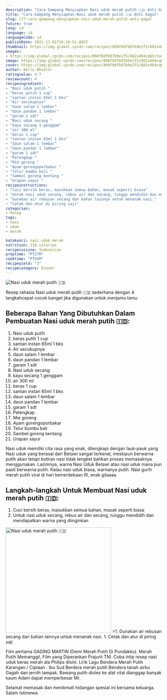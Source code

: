 ```yaml
---
description: "Cara Gampang Menyiapkan Nasi uduk merah putih 🇮🇩 Anti Gagal"
title: "Cara Gampang Menyiapkan Nasi uduk merah putih 🇮🇩 Anti Gagal"
slug: 177-cara-gampang-menyiapkan-nasi-uduk-merah-putih-anti-gagal
future: true
lang: id
language: id
languageCode: id
publishDate: 2021-11-01T10:18:51.802Z 
thumbnail: https://img-global.cpcdn.com/recipes/860f8dfb07b9e1f5/682x484cq65/nasi-uduk-merah-putih-foto-resep-utama.webp
images:
- https://img-global.cpcdn.com/recipes/860f8dfb07b9e1f5/682x484cq65/nasi-uduk-merah-putih-foto-resep-utama.webp
image: https://img-global.cpcdn.com/recipes/860f8dfb07b9e1f5/682x484cq65/nasi-uduk-merah-putih-foto-resep-utama.webp
cover: https://img-global.cpcdn.com/recipes/860f8dfb07b9e1f5/682x484cq65/nasi-uduk-merah-putih-foto-resep-utama.webp
author: Belle Wheeler
ratingvalue: 4.7
reviewcount: 4
recipeingredient:
- "Nasi uduk putih "
- "beras putih 1 cup"
- "santan instan 65ml 1 bks"
- "Air secukupnya"
- "daun salam 1 lembar"
- "daun pandan 1 lembar"
- "garam 1 sdt"
- "Nasi uduk secang "
- "kayu secang 1 genggam"
- "air 300 ml"
- "beras 1 cup"
- "santan instan 65ml 1 bks"
- "daun salam 1 lembar"
- "daun pandan 1 lembar"
- "garam 1 sdt"
- "Pelengkap "
- "Mie goreng "
- "Ayam gorengoporbakar "
- "Telur bumbu bali "
- "Sambel goreng kentang "
- "Urapan sayur "
recipeinstructions:
- "Cuci bersih beras, masukkan semua bahan, masak seperti biasa"
- "Untuk nasi uduk secang, rebus air dan secang, tunggu mendidih dan mendapatkan warna yang diinginkan"
- "Gunakan air rebusan secang dan bahan lainnya untuk menanak nasi."
- "Cetak dan atur di piring saji"
categories:
- Resep
tags:
- nasi
- uduk
- merah

katakunci: nasi uduk merah 
nutrition: 218 calories
recipecuisine: Indonesian
preptime: "PT27M"
cooktime: "PT55M"
recipeyield: "3"
recipecategory: Dinner
---
```



![Nasi uduk merah putih 🇮🇩](https://img-global.cpcdn.com/recipes/860f8dfb07b9e1f5/682x484cq65/nasi-uduk-merah-putih-foto-resep-utama.webp)

Resep rahasia Nasi uduk merah putih 🇮🇩  sederhana dengan 4 langkahcepat cocok banget jika digunakan untuk menjamu tamu

<!--inarticleads1-->

## Beberapa Bahan Yang Dibutuhkan Dalam Pembuatan Nasi uduk merah putih 🇮🇩:

1. Nasi uduk putih 
1. beras putih 1 cup
1. santan instan 65ml 1 bks
1. Air secukupnya
1. daun salam 1 lembar
1. daun pandan 1 lembar
1. garam 1 sdt
1. Nasi uduk secang 
1. kayu secang 1 genggam
1. air 300 ml
1. beras 1 cup
1. santan instan 65ml 1 bks
1. daun salam 1 lembar
1. daun pandan 1 lembar
1. garam 1 sdt
1. Pelengkap 
1. Mie goreng 
1. Ayam gorengoporbakar 
1. Telur bumbu bali 
1. Sambel goreng kentang 
1. Urapan sayur 

Nasi uduk memiliki cita rasa yang enak, dilengkapi dengan lauk-pauk yang Nasi uduk yang berasal dari Betawi sangat terkenal, meskipun berwarna putih akan tetapi butiran nasi tidak lengket bahkan proses memasaknya menggunakan. Lazimnya, warna Nasi Uduk Betawi atau nasi uduk mana pun pasti berwarna putih. Kalau nasi uduk biasa, warnanya putih. Nasi gurih merah putih viral di hari kemerdekaan RI, enak gilaaaa. 

<!--inarticleads2-->

## Langkah-langkah Untuk Membuat Nasi uduk merah putih 🇮🇩:

1. Cuci bersih beras, masukkan semua bahan, masak seperti biasa
1. Untuk nasi uduk secang, rebus air dan secang, tunggu mendidih dan mendapatkan warna yang diinginkan
<img class="lazyload" data-src="https://img-global.cpcdn.com/steps/c6f3f58602e3f782/160x128cq70/nasi-uduk-merah-putih-langkah-memasak-2-foto.webp" alt="Nasi uduk merah putih 🇮🇩" width="340" height="340">
>1. Gunakan air rebusan secang dan bahan lainnya untuk menanak nasi.
1. Cetak dan atur di piring saji


Film pertama GADING MARTIN (Demi Merah Putih Di Pundakku). Merah Putih Memanggil, Film yang Diperankan Prajurit TNI. Coba intip resep nasi uduk beras merah ala Philips disini. Lirik Lagu Bendera Merah Putih Karangan / Ciptaan : Ibu Sud Berdera merah putih Bendera tanah airku Gagah dan jernih tampak. Bawang putih dioles ke alat vital dianggap banyak kaum Adam dapat memperbesar Mr. 

Selamat memasak dan menikmati hidangan spesial ini bersama keluarga. Salam Istimewa.
